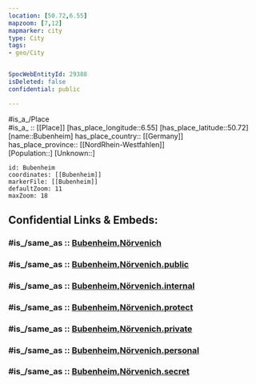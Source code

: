 ```yaml
---
location: [50.72,6.55] 
mapzoom: [7,12] 
mapmarker: city 
type: City
tags:
- geo/City


SpocWebEntityId: 29388
isDeleted: false
confidential: public

---
```

#is_a_/Place  
#is_a_ :: [[Place]] 
[has_place_longitude::6.55] 
[has_place_latitude::50.72] 
[name::Bubenheim] 
has_place_country:: [[Germany]]  
has_place_province:: [[NordRhein-Westfahlen]]  
[Population::] 
[Unknown::] 


```leaflet
id: Bubenheim
coordinates: [[Bubenheim]] 
markerFile: [[Bubenheim]] 
defaultZoom: 11 
maxZoom: 18
```


## Confidential Links & Embeds: 

### #is_/same_as :: [Bubenheim,Nörvenich](/_Standards/Earth/Continent/Europe/Europe~Central/Germany/Germany~West/Nordrhein-Westfalen/counties~NW/Düren/cities~Düren/Nörvenich/Bubenheim,Nörvenich.md) 

### #is_/same_as :: [Bubenheim,Nörvenich.public](/_public/Earth/Continent/Europe/Europe~Central/Germany/Germany~West/Nordrhein-Westfalen/counties~NW/Düren/cities~Düren/Nörvenich/Bubenheim,Nörvenich.public.md) 

### #is_/same_as :: [Bubenheim,Nörvenich.internal](/_internal/Earth/Continent/Europe/Europe~Central/Germany/Germany~West/Nordrhein-Westfalen/counties~NW/Düren/cities~Düren/Nörvenich/Bubenheim,Nörvenich.internal.md) 

### #is_/same_as :: [Bubenheim,Nörvenich.protect](/_protect/Earth/Continent/Europe/Europe~Central/Germany/Germany~West/Nordrhein-Westfalen/counties~NW/Düren/cities~Düren/Nörvenich/Bubenheim,Nörvenich.protect.md) 

### #is_/same_as :: [Bubenheim,Nörvenich.private](/_private/Earth/Continent/Europe/Europe~Central/Germany/Germany~West/Nordrhein-Westfalen/counties~NW/Düren/cities~Düren/Nörvenich/Bubenheim,Nörvenich.private.md) 

### #is_/same_as :: [Bubenheim,Nörvenich.personal](/_personal/Earth/Continent/Europe/Europe~Central/Germany/Germany~West/Nordrhein-Westfalen/counties~NW/Düren/cities~Düren/Nörvenich/Bubenheim,Nörvenich.personal.md) 

### #is_/same_as :: [Bubenheim,Nörvenich.secret](/_secret/Earth/Continent/Europe/Europe~Central/Germany/Germany~West/Nordrhein-Westfalen/counties~NW/Düren/cities~Düren/Nörvenich/Bubenheim,Nörvenich.secret.md)

